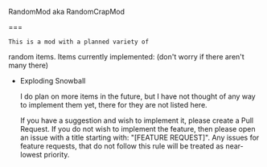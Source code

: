 RandomMod aka RandomCrapMod

===

	This is a mod with a planned variety of
random items. Items currently implemented: (don't worry if there aren't many there)

* Exploding Snowball

	I do plan on more items in the future, but
I have not thought of any way to implement them yet,
there for they are not listed here.

	If you have a suggestion and wish to 
implement it, please create a Pull Request. If
you do not wish to implement the feature, then 
please open an issue with a title starting with:
"[FEATURE REQUEST]". Any issues for feature requests,
that do not follow this rule will be treated as 
near-lowest priority. 
